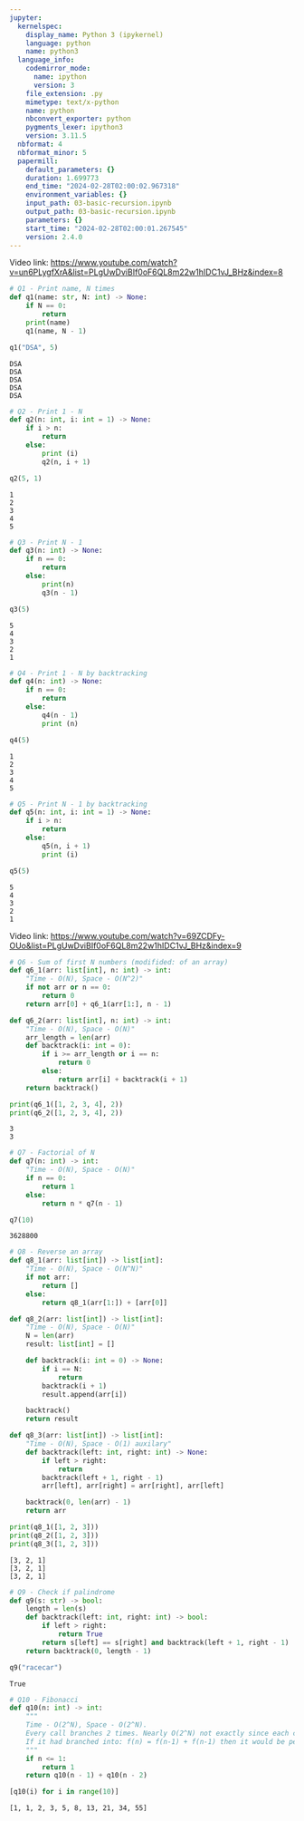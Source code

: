 ```yaml
---
jupyter:
  kernelspec:
    display_name: Python 3 (ipykernel)
    language: python
    name: python3
  language_info:
    codemirror_mode:
      name: ipython
      version: 3
    file_extension: .py
    mimetype: text/x-python
    name: python
    nbconvert_exporter: python
    pygments_lexer: ipython3
    version: 3.11.5
  nbformat: 4
  nbformat_minor: 5
  papermill:
    default_parameters: {}
    duration: 1.699773
    end_time: "2024-02-28T02:00:02.967318"
    environment_variables: {}
    input_path: 03-basic-recursion.ipynb
    output_path: 03-basic-recursion.ipynb
    parameters: {}
    start_time: "2024-02-28T02:00:01.267545"
    version: 2.4.0
---
```


<div id="f9f971fa" class="cell markdown"
papermill="{&quot;duration&quot;:8.317e-3,&quot;end_time&quot;:&quot;2024-02-28T02:00:02.541390&quot;,&quot;exception&quot;:false,&quot;start_time&quot;:&quot;2024-02-28T02:00:02.533073&quot;,&quot;status&quot;:&quot;completed&quot;}"
tags="[]">

Video link:
<https://www.youtube.com/watch?v=un6PLygfXrA&list=PLgUwDviBIf0oF6QL8m22w1hIDC1vJ_BHz&index=8>

</div>

<div id="61aab27d" class="cell code" execution_count="1"
execution="{&quot;iopub.execute_input&quot;:&quot;2024-02-28T02:00:02.559259Z&quot;,&quot;iopub.status.busy&quot;:&quot;2024-02-28T02:00:02.558455Z&quot;,&quot;iopub.status.idle&quot;:&quot;2024-02-28T02:00:02.590438Z&quot;,&quot;shell.execute_reply&quot;:&quot;2024-02-28T02:00:02.588988Z&quot;}"
lines_to_next_cell="1"
papermill="{&quot;duration&quot;:4.5777e-2,&quot;end_time&quot;:&quot;2024-02-28T02:00:02.594859&quot;,&quot;exception&quot;:false,&quot;start_time&quot;:&quot;2024-02-28T02:00:02.549082&quot;,&quot;status&quot;:&quot;completed&quot;}"
tags="[]">

``` python
# Q1 - Print name, N times
def q1(name: str, N: int) -> None:
    if N == 0:
        return
    print(name)
    q1(name, N - 1)

q1("DSA", 5)
```

<div class="output stream stdout">

    DSA
    DSA
    DSA
    DSA
    DSA

</div>

</div>

<div id="f258baaf" class="cell code" execution_count="2"
execution="{&quot;iopub.execute_input&quot;:&quot;2024-02-28T02:00:02.604799Z&quot;,&quot;iopub.status.busy&quot;:&quot;2024-02-28T02:00:02.604431Z&quot;,&quot;iopub.status.idle&quot;:&quot;2024-02-28T02:00:02.610093Z&quot;,&quot;shell.execute_reply&quot;:&quot;2024-02-28T02:00:02.609301Z&quot;}"
lines_to_next_cell="1"
papermill="{&quot;duration&quot;:1.2693e-2,&quot;end_time&quot;:&quot;2024-02-28T02:00:02.612311&quot;,&quot;exception&quot;:false,&quot;start_time&quot;:&quot;2024-02-28T02:00:02.599618&quot;,&quot;status&quot;:&quot;completed&quot;}"
tags="[]">

``` python
# Q2 - Print 1 - N
def q2(n: int, i: int = 1) -> None:
    if i > n:
        return
    else:
        print (i)
        q2(n, i + 1)

q2(5, 1)
```

<div class="output stream stdout">

    1
    2
    3
    4
    5

</div>

</div>

<div id="3667c0a6" class="cell code" execution_count="3"
execution="{&quot;iopub.execute_input&quot;:&quot;2024-02-28T02:00:02.622326Z&quot;,&quot;iopub.status.busy&quot;:&quot;2024-02-28T02:00:02.622072Z&quot;,&quot;iopub.status.idle&quot;:&quot;2024-02-28T02:00:02.626686Z&quot;,&quot;shell.execute_reply&quot;:&quot;2024-02-28T02:00:02.625922Z&quot;}"
lines_to_next_cell="1"
papermill="{&quot;duration&quot;:1.1795e-2,&quot;end_time&quot;:&quot;2024-02-28T02:00:02.628624&quot;,&quot;exception&quot;:false,&quot;start_time&quot;:&quot;2024-02-28T02:00:02.616829&quot;,&quot;status&quot;:&quot;completed&quot;}"
tags="[]">

``` python
# Q3 - Print N - 1
def q3(n: int) -> None:
    if n == 0:
        return
    else:
        print(n)
        q3(n - 1)

q3(5)
```

<div class="output stream stdout">

    5
    4
    3
    2
    1

</div>

</div>

<div id="8768c1b1" class="cell code" execution_count="4"
execution="{&quot;iopub.execute_input&quot;:&quot;2024-02-28T02:00:02.637971Z&quot;,&quot;iopub.status.busy&quot;:&quot;2024-02-28T02:00:02.637727Z&quot;,&quot;iopub.status.idle&quot;:&quot;2024-02-28T02:00:02.642293Z&quot;,&quot;shell.execute_reply&quot;:&quot;2024-02-28T02:00:02.641570Z&quot;}"
lines_to_next_cell="1"
papermill="{&quot;duration&quot;:1.1031e-2,&quot;end_time&quot;:&quot;2024-02-28T02:00:02.644194&quot;,&quot;exception&quot;:false,&quot;start_time&quot;:&quot;2024-02-28T02:00:02.633163&quot;,&quot;status&quot;:&quot;completed&quot;}"
tags="[]">

``` python
# Q4 - Print 1 - N by backtracking
def q4(n: int) -> None:
    if n == 0:
        return
    else:
        q4(n - 1)
        print (n)

q4(5)
```

<div class="output stream stdout">

    1
    2
    3
    4
    5

</div>

</div>

<div id="de4297f4" class="cell code" execution_count="5"
execution="{&quot;iopub.execute_input&quot;:&quot;2024-02-28T02:00:02.652793Z&quot;,&quot;iopub.status.busy&quot;:&quot;2024-02-28T02:00:02.652470Z&quot;,&quot;iopub.status.idle&quot;:&quot;2024-02-28T02:00:02.658113Z&quot;,&quot;shell.execute_reply&quot;:&quot;2024-02-28T02:00:02.657317Z&quot;}"
lines_to_next_cell="1"
papermill="{&quot;duration&quot;:1.1022e-2,&quot;end_time&quot;:&quot;2024-02-28T02:00:02.660046&quot;,&quot;exception&quot;:false,&quot;start_time&quot;:&quot;2024-02-28T02:00:02.649024&quot;,&quot;status&quot;:&quot;completed&quot;}"
tags="[]">

``` python
# Q5 - Print N - 1 by backtracking
def q5(n: int, i: int = 1) -> None:
    if i > n:
        return
    else:
        q5(n, i + 1)
        print (i)

q5(5)
```

<div class="output stream stdout">

    5
    4
    3
    2
    1

</div>

</div>

<div id="c929e8e2" class="cell markdown"
papermill="{&quot;duration&quot;:2.789e-3,&quot;end_time&quot;:&quot;2024-02-28T02:00:02.667446&quot;,&quot;exception&quot;:false,&quot;start_time&quot;:&quot;2024-02-28T02:00:02.664657&quot;,&quot;status&quot;:&quot;completed&quot;}"
tags="[]">

Video link:
<https://www.youtube.com/watch?v=69ZCDFy-OUo&list=PLgUwDviBIf0oF6QL8m22w1hIDC1vJ_BHz&index=9>

</div>

<div id="f4694fdd" class="cell code" execution_count="6"
execution="{&quot;iopub.execute_input&quot;:&quot;2024-02-28T02:00:02.673800Z&quot;,&quot;iopub.status.busy&quot;:&quot;2024-02-28T02:00:02.673179Z&quot;,&quot;iopub.status.idle&quot;:&quot;2024-02-28T02:00:02.679955Z&quot;,&quot;shell.execute_reply&quot;:&quot;2024-02-28T02:00:02.679027Z&quot;}"
lines_to_next_cell="1"
papermill="{&quot;duration&quot;:1.2981e-2,&quot;end_time&quot;:&quot;2024-02-28T02:00:02.682785&quot;,&quot;exception&quot;:false,&quot;start_time&quot;:&quot;2024-02-28T02:00:02.669804&quot;,&quot;status&quot;:&quot;completed&quot;}"
tags="[]">

``` python
# Q6 - Sum of first N numbers (modifided: of an array)
def q6_1(arr: list[int], n: int) -> int:
    "Time - O(N), Space - O(N^2)"
    if not arr or n == 0:
        return 0
    return arr[0] + q6_1(arr[1:], n - 1)

def q6_2(arr: list[int], n: int) -> int:
    "Time - O(N), Space - O(N)"
    arr_length = len(arr)
    def backtrack(i: int = 0):
        if i >= arr_length or i == n:
            return 0
        else:
            return arr[i] + backtrack(i + 1)
    return backtrack()

print(q6_1([1, 2, 3, 4], 2))
print(q6_2([1, 2, 3, 4], 2))
```

<div class="output stream stdout">

    3
    3

</div>

</div>

<div id="2ca73cfc" class="cell code" execution_count="7"
execution="{&quot;iopub.execute_input&quot;:&quot;2024-02-28T02:00:02.691035Z&quot;,&quot;iopub.status.busy&quot;:&quot;2024-02-28T02:00:02.690385Z&quot;,&quot;iopub.status.idle&quot;:&quot;2024-02-28T02:00:02.697981Z&quot;,&quot;shell.execute_reply&quot;:&quot;2024-02-28T02:00:02.697171Z&quot;}"
lines_to_next_cell="1"
papermill="{&quot;duration&quot;:1.297e-2,&quot;end_time&quot;:&quot;2024-02-28T02:00:02.699912&quot;,&quot;exception&quot;:false,&quot;start_time&quot;:&quot;2024-02-28T02:00:02.686942&quot;,&quot;status&quot;:&quot;completed&quot;}"
tags="[]">

``` python
# Q7 - Factorial of N
def q7(n: int) -> int:
    "Time - O(N), Space - O(N)"
    if n == 0:
        return 1
    else:
        return n * q7(n - 1)

q7(10)
```

<div class="output execute_result" execution_count="7">

    3628800

</div>

</div>

<div id="e1001c60" class="cell code" execution_count="8"
execution="{&quot;iopub.execute_input&quot;:&quot;2024-02-28T02:00:02.709184Z&quot;,&quot;iopub.status.busy&quot;:&quot;2024-02-28T02:00:02.708858Z&quot;,&quot;iopub.status.idle&quot;:&quot;2024-02-28T02:00:02.716230Z&quot;,&quot;shell.execute_reply&quot;:&quot;2024-02-28T02:00:02.715417Z&quot;}"
lines_to_next_cell="1"
papermill="{&quot;duration&quot;:1.3653e-2,&quot;end_time&quot;:&quot;2024-02-28T02:00:02.717856&quot;,&quot;exception&quot;:false,&quot;start_time&quot;:&quot;2024-02-28T02:00:02.704203&quot;,&quot;status&quot;:&quot;completed&quot;}"
tags="[]">

``` python
# Q8 - Reverse an array
def q8_1(arr: list[int]) -> list[int]:
    "Time - O(N), Space - O(N^N)"
    if not arr:
        return []
    else:
        return q8_1(arr[1:]) + [arr[0]]

def q8_2(arr: list[int]) -> list[int]:
    "Time - O(N), Space - O(N)"
    N = len(arr)
    result: list[int] = []

    def backtrack(i: int = 0) -> None:
        if i == N:
            return
        backtrack(i + 1)
        result.append(arr[i])

    backtrack()
    return result

def q8_3(arr: list[int]) -> list[int]:
    "Time - O(N), Space - O(1) auxilary"
    def backtrack(left: int, right: int) -> None:
        if left > right:
            return
        backtrack(left + 1, right - 1)
        arr[left], arr[right] = arr[right], arr[left]

    backtrack(0, len(arr) - 1)
    return arr

print(q8_1([1, 2, 3]))
print(q8_2([1, 2, 3]))
print(q8_3([1, 2, 3]))
```

<div class="output stream stdout">

    [3, 2, 1]
    [3, 2, 1]
    [3, 2, 1]

</div>

</div>

<div id="8c445058" class="cell code" execution_count="9"
execution="{&quot;iopub.execute_input&quot;:&quot;2024-02-28T02:00:02.724488Z&quot;,&quot;iopub.status.busy&quot;:&quot;2024-02-28T02:00:02.724100Z&quot;,&quot;iopub.status.idle&quot;:&quot;2024-02-28T02:00:02.730361Z&quot;,&quot;shell.execute_reply&quot;:&quot;2024-02-28T02:00:02.729599Z&quot;}"
lines_to_next_cell="1"
papermill="{&quot;duration&quot;:1.1301e-2,&quot;end_time&quot;:&quot;2024-02-28T02:00:02.731893&quot;,&quot;exception&quot;:false,&quot;start_time&quot;:&quot;2024-02-28T02:00:02.720592&quot;,&quot;status&quot;:&quot;completed&quot;}"
tags="[]">

``` python
# Q9 - Check if palindrome
def q9(s: str) -> bool:
    length = len(s)
    def backtrack(left: int, right: int) -> bool:
        if left > right:
            return True
        return s[left] == s[right] and backtrack(left + 1, right - 1)
    return backtrack(0, length - 1)

q9("racecar")
```

<div class="output execute_result" execution_count="9">

    True

</div>

</div>

<div id="e8beb5da" class="cell code" execution_count="10"
execution="{&quot;iopub.execute_input&quot;:&quot;2024-02-28T02:00:02.738710Z&quot;,&quot;iopub.status.busy&quot;:&quot;2024-02-28T02:00:02.738466Z&quot;,&quot;iopub.status.idle&quot;:&quot;2024-02-28T02:00:02.744499Z&quot;,&quot;shell.execute_reply&quot;:&quot;2024-02-28T02:00:02.743760Z&quot;}"
papermill="{&quot;duration&quot;:1.1316e-2,&quot;end_time&quot;:&quot;2024-02-28T02:00:02.746002&quot;,&quot;exception&quot;:false,&quot;start_time&quot;:&quot;2024-02-28T02:00:02.734686&quot;,&quot;status&quot;:&quot;completed&quot;}"
tags="[]">

``` python
# Q10 - Fibonacci
def q10(n: int) -> int:
    """
    Time - O(2^N), Space - O(2^N).
    Every call branches 2 times. Nearly O(2^N) not exactly since each call f(n) = f(n-1) + f(n-2)
    If it had branched into: f(n) = f(n-1) + f(n-1) then it would be perfectly O(2^N)
    """
    if n <= 1:
        return 1
    return q10(n - 1) + q10(n - 2)

[q10(i) for i in range(10)]
```

<div class="output execute_result" execution_count="10">

    [1, 1, 2, 3, 5, 8, 13, 21, 34, 55]

</div>

</div>
